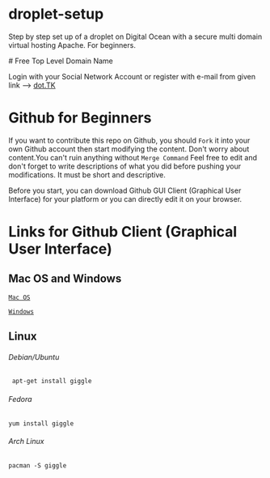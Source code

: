 droplet-setup
=============

Step by step set up of a droplet on Digital Ocean with a secure multi domain virtual hosting Apache. For beginners.

# Free Top Level Domain Name

Login with your Social Network Account or register with e-mail from given link --> [dot.TK](http://www.dot.tk/tr/index.html?lang=tr)

# Github for Beginners 

If you want to contribute this repo on Github, you should `Fork` it into your own Github account then start modifying the content. Don't worry about content.You can't ruin anything without `Merge Command` Feel free to edit and don't forget to write descriptions of what you did before pushing your modifications. It must be short and descriptive.

Before you start, you can download Github GUI Client (Graphical User Interface) for your platform or you can directly edit it on your browser.
# Links for Github Client (Graphical User Interface)

## Mac OS and Windows


[`Mac OS`](https://mac.github.com)

[`Windows`](https://windows.github.com)

## Linux
###### Debian/Ubuntu
` apt-get install giggle`
###### Fedora
`yum install giggle`
###### Arch Linux
`pacman -S giggle`
